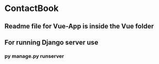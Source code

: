 # ContactBook

## Readme file for Vue-App is inside the Vue folder

## For running Django server use 
  ### py manage.py runserver

